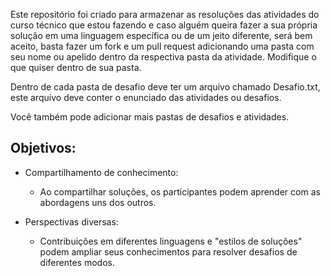 Este repositório foi criado para armazenar as resoluções das atividades do curso técnico que estou fazendo e caso alguém queira fazer a sua própria solução em uma linguagem específica ou de um jeito diferente, será bem aceito, basta fazer um fork e um pull request adicionando uma pasta com seu nome ou apelido dentro da respectiva pasta da atividade.  Modifique o que quiser dentro de sua pasta. 

Dentro de cada pasta de desafio deve ter um arquivo chamado Desafio.txt, este arquivo deve conter o enunciado das atividades ou desafios.

Você também pode adicionar mais pastas de desafios e atividades.

##  Objetivos: 

- Compartilhamento de conhecimento:
  - Ao compartilhar soluções, os participantes podem aprender com as abordagens uns dos outros.

- Perspectivas diversas: 
  - Contribuições em diferentes linguagens e "estilos de soluções" podem ampliar seus conhecimentos para resolver desafios de diferentes modos.
